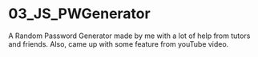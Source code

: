 # 03_JS_PWGenerator
A Random Password Generator made by me with a lot of help from tutors and friends. Also, came up with some feature from youTube video. 
